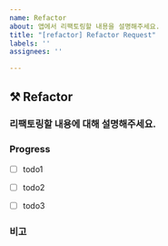```yaml
---
name: Refactor
about: 앱에서 리팩토링할 내용을 설명해주세요.
title: "[refactor] Refactor Request"
labels: ''
assignees: ''

---
```


## ⚒️ Refactor

### 리팩토링할 내용에 대해 설명해주세요.



### Progress
- [ ] todo1
- [ ] todo2
- [ ] todo3



### 비고
